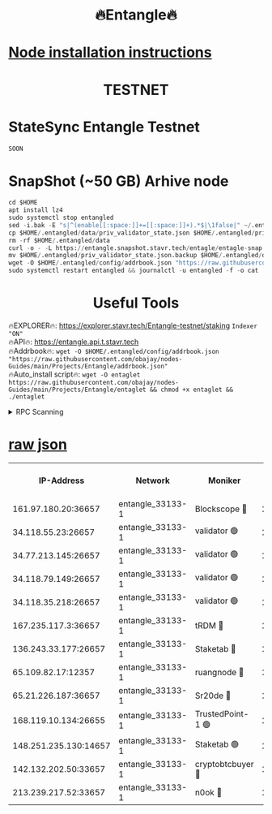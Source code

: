 <h1 align="center"> 🔥Entangle🔥</h1>

[Node installation instructions](https://github.com/obajay/nodes-Guides/tree/main/Projects/Entangle)
=

<h1 align="center"> TESTNET</h1>

# StateSync Entangle Testnet
```python
SOON
```
# SnapShot (~50 GB) Arhive node
```python
cd $HOME
apt install lz4
sudo systemctl stop entangled
sed -i.bak -E "s|^(enable[[:space:]]+=[[:space:]]+).*$|\1false|" ~/.entangled/config/config.toml
cp $HOME/.entangled/data/priv_validator_state.json $HOME/.entangled/priv_validator_state.json.backup
rm -rf $HOME/.entangled/data
curl -o - -L https://entangle.snapshot.stavr.tech/entagle/entagle-snap.tar.lz4 | lz4 -c -d - | tar -x -C $HOME/.entangled --strip-components 2
mv $HOME/.entangled/priv_validator_state.json.backup $HOME/.entangled/data/priv_validator_state.json
wget -O $HOME/.entangled/config/addrbook.json "https://raw.githubusercontent.com/obajay/nodes-Guides/main/Projects/Entangle/addrbook.json"
sudo systemctl restart entangled && journalctl -u entangled -f -o cat
```
 <h1 align="center"> Useful Tools</h1>
 
🔥EXPLORER🔥: https://explorer.stavr.tech/Entangle-testnet/staking        `Indexer "ON"` \
🔥API🔥:      https://entangle.api.t.stavr.tech \
🔥Addrbook🔥: ```wget -O $HOME/.entangled/config/addrbook.json "https://raw.githubusercontent.com/obajay/nodes-Guides/main/Projects/Entangle/addrbook.json"``` \
🔥Auto_install script🔥:  `wget -O entaglet https://raw.githubusercontent.com/obajay/nodes-Guides/main/Projects/Entangle/entaglet && chmod +x entaglet && ./entaglet`


<details>
<summary>RPC Scanning</summary>

<h2 align="center"> We scan nodes in real time every 4 hours. And we provide the final result of RPC endpoints.
We cannot influence the operation of these nodes in any way. </h2>


```python
If Voting Power is higher than 0 --> then the Node is a validator of the network and may be subject to attack and be a potential threat to the chain.
```
```python
We marked such validators with a red symbol
```

</details>

[raw json](https://rpc-check.entangt.stavr.tech/entangt/rpc-entangt-result.json)
=


<table><tr><th>IP-Address</th><th>Network</th><th>Moniker</th><th>Latest Block Height</th><th>Earliest Block Height</th><th>Catching Up</th><th>Tx Index</th><th>Voting Power</th><th>Scan Time</th></tr><tr><td>161.97.180.20:36657</td><td>entangle_33133-1</td><td>Blockscope 🔴</td><td>2740572</td><td>1</td><td>False</td><td>off</td><td>309760544247204</td><td>2024-03-21T14:04:07.505802169UTC</td></tr><tr><td>34.118.55.23:26657</td><td>entangle_33133-1</td><td>validator 🟢</td><td>2740572</td><td>1</td><td>False</td><td>on</td><td>0</td><td>2024-03-21T14:04:10.178611484UTC</td></tr><tr><td>34.77.213.145:26657</td><td>entangle_33133-1</td><td>validator 🟢</td><td>2740572</td><td>1</td><td>False</td><td>on</td><td>0</td><td>2024-03-21T14:04:12.483030812UTC</td></tr><tr><td>34.118.79.149:26657</td><td>entangle_33133-1</td><td>validator 🟢</td><td>2740576</td><td>1</td><td>False</td><td>on</td><td>0</td><td>2024-03-21T14:04:29.568997040UTC</td></tr><tr><td>34.118.35.218:26657</td><td>entangle_33133-1</td><td>validator 🟢</td><td>2622113</td><td>1</td><td>False</td><td>on</td><td>0</td><td>2024-03-21T14:04:31.898970301UTC</td></tr><tr><td>167.235.117.3:36657</td><td>entangle_33133-1</td><td>tRDM 🔴</td><td>2740576</td><td>1</td><td>False</td><td>on</td><td>216776925020225</td><td>2024-03-21T14:04:32.161867845UTC</td></tr><tr><td>136.243.33.177:26657</td><td>entangle_33133-1</td><td>Staketab 🔴</td><td>2740573</td><td>660001</td><td>False</td><td>on</td><td>181152470618817</td><td>2024-03-21T14:04:20.838780211UTC</td></tr><tr><td>65.109.82.17:12357</td><td>entangle_33133-1</td><td>ruangnode 🔴</td><td>2740572</td><td>1312001</td><td>False</td><td>off</td><td>661262305895222</td><td>2024-03-21T14:04:07.851370092UTC</td></tr><tr><td>65.21.226.187:36657</td><td>entangle_33133-1</td><td>Sr20de 🔴</td><td>2740571</td><td>2049001</td><td>False</td><td>off</td><td>29534655065001</td><td>2024-03-21T14:04:04.985406507UTC</td></tr><tr><td>168.119.10.134:26655</td><td>entangle_33133-1</td><td>TrustedPoint-1 🟢</td><td>2740576</td><td>2268001</td><td>False</td><td>off</td><td>0</td><td>2024-03-21T14:04:32.403677213UTC</td></tr><tr><td>148.251.235.130:14657</td><td>entangle_33133-1</td><td>Staketab 🟢</td><td>2740571</td><td>2617001</td><td>False</td><td>off</td><td>0</td><td>2024-03-21T14:04:04.681081921UTC</td></tr><tr><td>142.132.202.50:33657</td><td>entangle_33133-1</td><td>cryptobtcbuyer 🔴</td><td>2740572</td><td>2640572</td><td>False</td><td>off</td><td>38886577247155343</td><td>2024-03-21T14:04:07.234687150UTC</td></tr><tr><td>213.239.217.52:33657</td><td>entangle_33133-1</td><td>n0ok 🔴</td><td>2740576</td><td>2640576</td><td>False</td><td>off</td><td>46611081777498279</td><td>2024-03-21T14:04:27.182897320UTC</td></tr></table>
